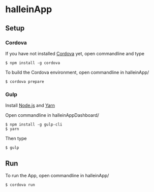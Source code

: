 # halleinApp
## Setup
### Cordova
If you have not installed [Cordova](https://cordova.apache.org/) yet, open commandline and type
```
$ npm install -g cordova
```

To build the Cordova environment, open commandline in halleinApp/
```
$ cordova prepare
```
### Gulp
Install [Node.js](https://nodejs.org/en/download/) and [Yarn](https://yarnpkg.com/en/docs/install)

Open commandline in halleinAppDashboard/
```
$ npm install -g gulp-cli
$ yarn
```
Then type
```
$ gulp
```
## Run
To run the App, open commandline in halleinApp/
```
$ cordova run
```

